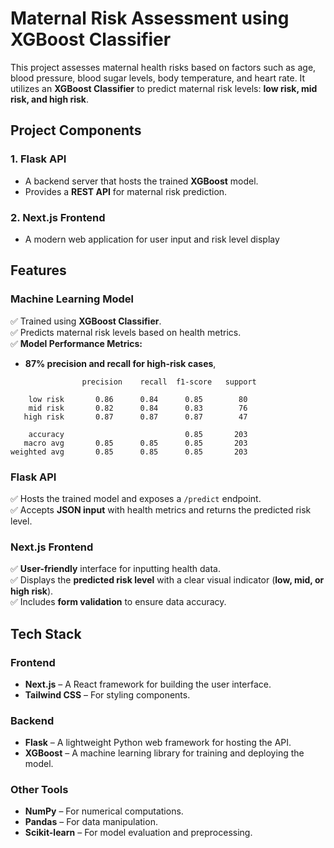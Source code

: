 # **Maternal Risk Assessment using XGBoost Classifier**  

This project assesses maternal health risks based on factors such as age, blood pressure, blood sugar levels, body temperature, and heart rate. It utilizes an **XGBoost Classifier** to predict maternal risk levels: **low risk, mid risk, and high risk**.  

## **Project Components**  

### **1. Flask API**  
- A backend server that hosts the trained **XGBoost** model.  
- Provides a **REST API** for maternal risk prediction.  

### **2. Next.js Frontend**  
- A modern web application for user input and risk level display

## **Features**  

### **Machine Learning Model**  
✅ Trained using **XGBoost Classifier**.  
✅ Predicts maternal risk levels based on health metrics.  
✅ **Model Performance Metrics:**  
- **87% precision and recall for high-risk cases**,
```plaintext
                precision    recall  f1-score   support

    low risk       0.86      0.84      0.85        80
    mid risk       0.82      0.84      0.83        76
   high risk       0.87      0.87      0.87        47

    accuracy                           0.85       203
   macro avg       0.85      0.85      0.85       203
weighted avg       0.85      0.85      0.85       203 
```
### **Flask API**  
✅ Hosts the trained model and exposes a `/predict` endpoint.  
✅ Accepts **JSON input** with health metrics and returns the predicted risk level.  

### **Next.js Frontend**  
✅ **User-friendly** interface for inputting health data.  
✅ Displays the **predicted risk level** with a clear visual indicator (**low, mid, or high risk**).  
✅ Includes **form validation** to ensure data accuracy.  

## **Tech Stack**  

### **Frontend**  
- **Next.js** – A React framework for building the user interface.  
- **Tailwind CSS** – For styling components.  

### **Backend**  
- **Flask** – A lightweight Python web framework for hosting the API.  
- **XGBoost** – A machine learning library for training and deploying the model.  

### **Other Tools**  
- **NumPy** – For numerical computations.  
- **Pandas** – For data manipulation.  
- **Scikit-learn** – For model evaluation and preprocessing. 
